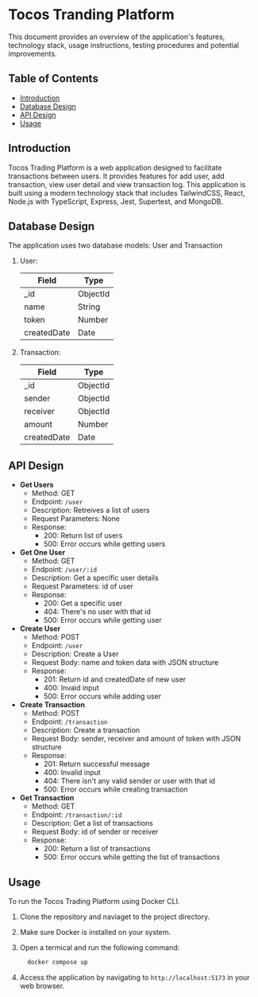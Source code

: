 # Tocos Tranding Platform

This document provides an overview of the application's features, technology stack, usage instructions, testing procedures and potential improvements.

## Table of Contents

- [Introduction](#introduction)
- [Database Design](#database-design)
- [API Design](#api-design)
- [Usage](#usage)

## Introduction

Tocos Trading Platform is a web application designed to facilitate transactions between users. It provides features for add user, add transaction, view user detail and view transaction log. This application is built using a modern technology stack that includes TailwindCSS, React, Node.js with TypeScript, Express, Jest, Supertest, and MongoDB.

## Database Design

The application uses two database models: User and Transaction

1. User:

   | Field        | Type     |
   |--------------|----------|
   | _id          | ObjectId |
   | name         | String   |
   | token        | Number   |
   | createdDate  | Date     |

2. Transaction:

   | Field        | Type     |
   |--------------|----------|
   | _id          | ObjectId |
   | sender       | ObjectId |
   | receiver     | ObjectId |
   | amount       | Number   |
   | createdDate  | Date     |

## API Design

- **Get Users**
  - Method: GET
  - Endpoint: `/user`
  - Description: Retreives a list of users
  - Request Parameters: None
  - Response:
    - 200: Return list of users
    - 500: Error occurs while getting users
- **Get One User**
  - Method: GET
  - Endpoint: `/user/:id`
  - Description: Get a specific user details
  - Request Parameters: id of user
  - Response:
    - 200: Get a specific user
    - 404: There's no user with that id
    - 500: Error occurs while getting user
- **Create User**
  - Method: POST
  - Endpoint: `/user`
  - Description: Create a User
  - Request Body: name and token data with JSON structure
  - Response:
    - 201: Return id and createdDate of new user
    - 400: Invaid input
    - 500: Error occurs while adding user
- **Create Transaction**
  - Method: POST
  - Endpoint: `/transaction`
  - Description: Create a transaction
  - Request Body: sender, receiver and amount of token with JSON structure
  - Response:
    - 201: Return successful message
    - 400: Invalid input
    - 404: There isn't any valid sender or user with that id
    - 500: Error occurs while creating transaction
- **Get Transaction**
  - Method: GET
  - Endpoint: `/transaction/:id`
  - Description: Get a list of transactions
  - Request Body: id of sender or receiver
  - Response:
    - 200: Return a list of transactions
    - 500: Error occurs while getting the list of transactions

## Usage

To run the Tocos Trading Platform using Docker CLI.

1. Clone the repository and naviaget to the project directory.
2. Make sure Docker is installed on your system.
3. Open a termical and run the following command:

    ```bash
      docker compose up
    ```

4. Access the application by navigating to `http://localhost:5173` in your web browser.
